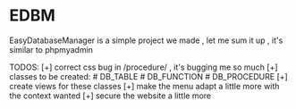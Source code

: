 EDBM
====

EasyDatabaseManager is a simple project we made , let me sum it up , it's similar to phpmyadmin

TODOS:
	[+] correct css bug in /procedure/ , it's bugging me so much
	[+] classes to be created:
		# DB_TABLE
		# DB_FUNCTION
		# DB_PROCEDURE
	[+] create views for these classes
	[+] make the menu adapt a little more with the context wanted
	[+] secure the website a little more